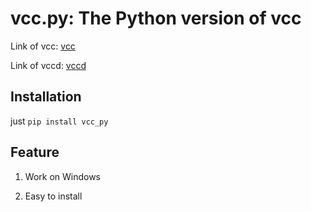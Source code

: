 # vcc.py: The Python version of vcc

Link of vcc: [vcc](http://www.gitee.com/intirain/vcc)

Link of vccd: [vccd](http://www.gitee.com/intirain/vccd)

## Installation

just `pip install vcc_py`

## Feature

1. Work on Windows

2. Easy to install
